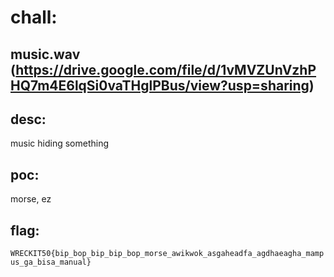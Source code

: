 # chall:
## music.wav (https://drive.google.com/file/d/1vMVZUnVzhPHQ7m4E6lqSi0vaTHglPBus/view?usp=sharing)

## desc:
music hiding something

## poc:
morse, ez

## flag:
``` WRECKIT50{bip_bop_bip_bip_bop_morse_awikwok_asgaheadfa_agdhaeagha_mampus_ga_bisa_manual} ```
